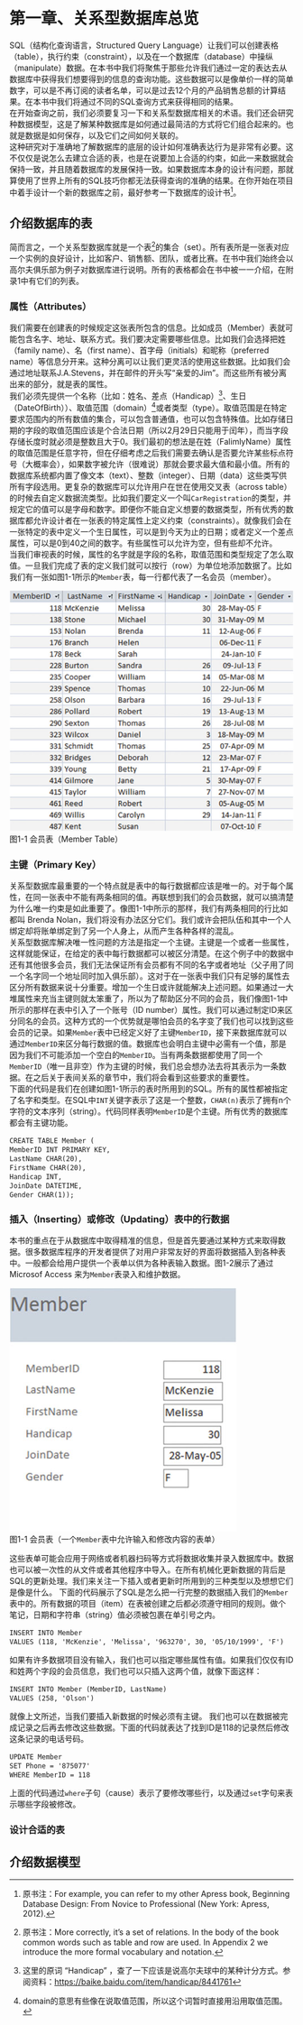 ﻿
# 第一章、关系型数据库总览

SQL（结构化查询语言，Structured Query Language）让我们可以创建表格（table），执行约束（constraint），以及在一个数据库（database）中操纵（manipulate）数据。在本书中我们将聚焦于那些允许我们通过一定的表达去从数据库中获得我们想要得到的信息的查询功能。这些数据可以是像单价一样的简单数字，可以是不再订阅的读者名单，可以是过去12个月的产品销售总额的计算结果。在本书中我们将通过不同的SQL查询方式来获得相同的结果。  
在开始查询之前，我们必须要复习一下和关系型数据库相关的术语。我们还会研究种数据模型，这是了解某种数据库是如何通过最简洁的方式将它们组合起来的。也就是数据是如何保存，以及它们之间如何关联的。  
这种研究对于准确地了解数据库的底层的设计如何准确表达行为是非常有必要。这不仅仅是说怎么去建立合适的表，也是在说要加上合适的约束，如此一来数据就会保持一致，并且随着数据库的发展保持一致。如果数据库本身的设计有问题，那就算使用了世界上所有的SQL技巧你都无法获得查询的准确的结果。在你开始在项目中着手设计一个新的数据库之前，最好参考一下数据库的设计书[^注0]。

## 介绍数据库的表
简而言之，一个关系型数据库就是一个表[^注1]的集合（set）。所有表所是一张表对应一个实例的良好设计，比如客户、销售额、团队，或者比赛。在书中我们始终会以高尔夫俱乐部为例子对数据库进行说明。所有的表格都会在书中被一一介绍，在附录1中有它们的列表。

### 属性（Attributes）
我们需要在创建表的时候规定这张表所包含的信息。比如成员（Member）表就可能包含名字、地址、联系方式。我们要决定需要哪些信息。比如我们会选择把姓（family name）、名（first name）、首字母（initials）和昵称（preferred name）等信息分开来。这种分离可以让我们更灵活的使用这些数据。比如我们会通过地址联系J.A.Stevens，并在邮件的开头写“亲爱的Jim”。而这些所有被分离出来的部分，就是表的属性。  
我们必须先提供一个名称（比如：姓名、差点（Handicap）[^注2]、生日（DateOfBirth））、取值范围（domain）[^注3]或者类型（type）。取值范围是在特定要求范围内的所有数值的集合，可以包含普通值，也可以包含特殊值。比如存储日期的字段的取值范围应该是个合法日期（所以2月29日只能用于闰年），而当字段存储长度时就必须是整数且大于0。我们最初的想法是在姓（FalimlyName）属性的取值范围是任意字符，但在仔细考虑之后我们需要去确认是否要允许某些标点符号（大概率会），如果数字被允许（很难说）那就会要求最大值和最小值。所有的数据库系统都内置了像文本（text）、整数（integer）、日期（data）这些类写供所有字段选用。更复杂的数据库可以允许用户在世在使用交叉表（across table）的时候去自定义数据流类型。比如我们要定义一个叫`CarRegistration`的类型，并规定它的值可以是字母和数字。即便你不能自定义想要的数据类型，所有优秀的数据库都允许设计者在一张表的特定属性上定义约束（constraints）。就像我们会在一张特定的表中定义一个生日属性，可以是到今天为止的日期；或者定义一个差点属性，可以是0到40之间的数字。有些属性可以允许为空，但有些却不允许。  
当我们审视表的时候，属性的名字就是字段的名称，取值范围和类型规定了怎么取值。一旦我们完成了表的定义我们就可以按行（row）为单位地添加数据了。比如我们有一张如图1-1所示的`Member`表，每一行都代表了一名会员（member）。

![Figure 1-1](./../img/Figure_1-1.png)  
图1-1 会员表（Member Table）

### 主键（Primary Key）
关系型数据库最重要的一个特点就是表中的每行数据都应该是唯一的。对于每个属性，在同一张表中不能有两条相同的值。再联想到我们的会员数据，就可以搞清楚为什么唯一约束是如此重要了。像图1-1中所示的那样，我们有两条相同的行比如都叫 Brenda Nolan，我们将没有办法区分它们。我们或许会把队伍和其中一个人绑定却将账单绑定到了另一个人身上，从而产生各种各样的混乱。  
关系型数据库解决唯一性问题的方法是指定一个主键。主键是一个或者一些属性，这样就能保证，在给定的表中每行数据都可以被区分清楚。在这个例子中的数据中还有其他很多会员，我们无法保证所有会员都有不同的名字或者地址（父子用了同一个名字同一个地址同时加入俱乐部）。这对于在一张表中我们只有足够的属性去区分所有数据来说十分重要。增加一个生日或许就能解决上述问题。如果通过一大堆属性来充当主键则就太笨重了，所以为了帮助区分不同的会员，我们像图1-1中所示的那样在表中引入了一个账号（ID number）属性。我们可以通过制定ID来区分同名的会员。这种方式的一个优势就是哪怕会员的名字变了我们也可以找到这些会员的记录。如果`Member`表中已经定义好了主键`MemberID`，接下来数据库就可以通过`MemberID`来区分每行数据的值。数据库也会明白主键中必需有一个值，那是因为我们不可能添加一个空白的`MemberID`。当有两条数据都使用了同一个`MemberID`（唯一且非空）作为主键的时候，我们总会想办法去将其表示为一条数据。在之后关于表间关系的章节中，我们将会看到这些要求的重要性。  
下面的代码是我们在创建如图1-1所示的表时所用到的SQL。所有的属性都被指定了名字和类型。在SQL中`INT`关键字表示了这是一个整数，`CHAR(n)`表示了拥有n个字符的文本序列（string）。代码同样表明`MemberID`是个主键。所有优秀的数据库都会有主键功能。

```
CREATE TABLE Member (
MemberID INT PRIMARY KEY,
LastName CHAR(20),
FirstName CHAR(20),
Handicap INT,
JoinDate DATETIME,
Gender CHAR(1));
```

### 插入（Inserting）或修改（Updating）表中的行数据
本书的重点在于从数据库中取得精准的信息，但是首先要通过某种方式来取得数据。很多数据库程序的开发者提供了对用户非常友好的界面将数据插入到各种表中。一般都会给用户提供一个表单以供为各种表输入数据。图1-2展示了通过 Microsof Access 来为`Member`表录入和维护数据。

![Figure 1-1](./../img/Figure_1-2.png)  
图1-1 会员表（一个`Member`表中允许输入和修改内容的表单）

这些表单可能会应用于网络或者机器扫码等方式将数据收集并录入数据库中。数据也可以被一次性的从文件或者其他程序中导入。在所有机械化更新数据的背后是SQL的更新处理。我们来关注一下插入或者更新时所用到的三种类型以及想想它们是像是什么。
下面的代码展示了SQL是怎么把一行完整的数据插入我们的`Member`表中的。所有数据的项目（item）在表被创建之后都必须遵守相同的规则。做个笔记，日期和字符串（string）值必须被包裹在单引号之内。

```
INSERT INTO Member
VALUES (118, 'McKenzie', 'Melissa', '963270', 30, '05/10/1999', 'F')
```

如果有许多数据项目没有输入，我们也可以指定哪些属性有值。如果我们仅仅有ID和姓两个字段的会员信息，我们也可以只插入这两个值，就像下面这样：

```
INSERT INTO Member (MemberID, LastName)
VALUES (258, 'Olson')
```

就像上文所述，当我们要插入新数据的时候必须有主键。
我们也可以在数据被完成记录之后再去修改这些数据。下面的代码就表达了找到ID是118的记录然后修改这条记录的电话号码。

```
UPDATE Member
SET Phone = '875077'
WHERE MemberID = 118
```

上面的代码通过`where`子句（cause）表示了要修改哪些行，以及通过`set`字句来表示哪些字段被修改。

### 设计合适的表

## 介绍数据模型

[^注0]: 原书注：For example, you can refer to my other Apress book, Beginning Database Design: From Novice to Professional (New York: Apress, 2012).

[^注1]: 原书注：More correctly, it’s a set of relations. In the body of the book common words such as table and row are used. In Appendix 2 we introduce the more formal vocabulary and notation.

[^注2]: 这里的原词 “Handicap” ，查了一下应该是说高尔夫球中的某种计分方式。参阅资料：https://baike.baidu.com/item/handicap/8441761

[^注3]: domain的意思有些像在说取值范围，所以这个词暂时直接用沿用取值范围。


